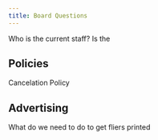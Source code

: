 ```yaml
---
title: Board Questions
---
```


Who is the current staff? Is the 

## Policies

Cancelation Policy

## Advertising

What do we need to do to get fliers printed

